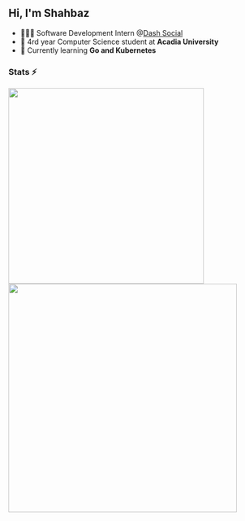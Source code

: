 <h2>
    Hi, I'm Shahbaz
</h2>

 - 🧑🏻‍💻 Software Development Intern @[Dash Social](https://www.dashsocial.com/)
 - 🔭 4rd year Computer Science student at **Acadia University**
 - 🌱 Currently learning **Go and Kubernetes**

<h3>Stats ⚡</h2>
<div>
    <img width=385 src="https://github-stats.shahcodes.in/?username=shahbaz-athwal&theme=transparent&hide=stars&show=prs_merged_percentage&custom_title=GitHub&cache_seconds=21600&title_color=F03C2D" />
    <img width=450 src="https://github-stats.shahcodes.in/wakatime?username=shahbaz_athwal&theme=transparent&langs_count=10&hide_title=true&hide=json,other,markdown,prisma&custom_title=Time%20Stats%20(2025)&cache_seconds=21600&layout=compact&title_color=F03C2D"/>
</div>

